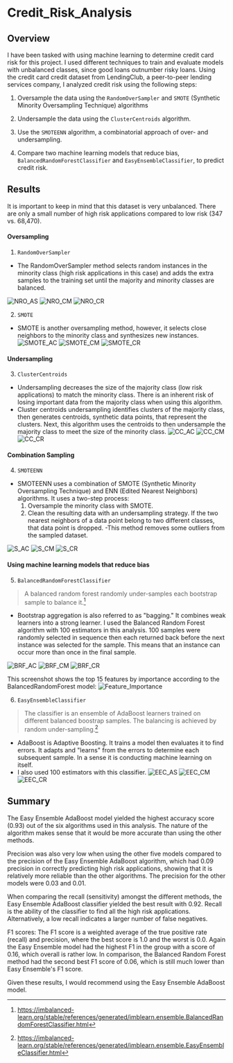 # Credit_Risk_Analysis

## Overview
I have been tasked with using machine learning to determine credit card risk for this project.
I used different techniques to train and evaluate models with unbalanced classes, since good loans outnumber risky loans.
Using the credit card credit dataset from LendingClub, a peer-to-peer lending services company, I analyzed credit risk using the following steps:

1. Oversample the data using the `RandomOverSampler` and `SMOTE` (Synthetic Minority Oversampling Technique) algorithms

2. Undersample the data using the `ClusterCentroids` algorithm.

3. Use the `SMOTEENN` algorithm, a combinatorial approach of over- and undersampling.

4. Compare two machine learning models that reduce bias, `BalancedRandomForestClassifier` and `EasyEnsembleClassifier`, to predict credit risk. 

## Results

It is important to keep in mind that this dataset is very unbalanced. There are only a small number of high risk applications compared to low risk (347 vs. 68,470).

#### Oversampling
1. `RandomOverSampler`
- The RandomOverSampler method selects random instances in the minority class (high risk applications in this case) and adds the extra samples to the training set until the majority and minority classes are balanced.

![NRO_AS](https://github.com/stephperillo/Credit_Risk_Analysis/blob/main/Resources/NRO_Accuracy_Score.png)
![NRO_CM](https://github.com/stephperillo/Credit_Risk_Analysis/blob/main/Resources/NRO_Confusion_Matrix.png)
![NRO_CR](https://github.com/stephperillo/Credit_Risk_Analysis/blob/main/Resources/NRO_CR.png)

2. `SMOTE`
- SMOTE is another oversampling method, however, it selects close neighbors to the minority class and synthesizes new instances.
![SMOTE_AC](https://github.com/stephperillo/Credit_Risk_Analysis/blob/main/Resources/SMOTE_AC.png)
![SMOTE_CM](https://github.com/stephperillo/Credit_Risk_Analysis/blob/main/Resources/SMOTE_CM.png)
![SMOTE_CR](https://github.com/stephperillo/Credit_Risk_Analysis/blob/main/Resources/SMOTE_CR.png)

#### Undersampling
3. `ClusterCentroids`
- Undersampling decreases the size of the majority class (low risk applications) to match the minority class. There is an inherent risk of losing important data from the majority class when using this algorithm. 
- Cluster centroids undersampling identifies clusters of the majority class, then generates centroids, synthetic data points, that represent the clusters. Next, this algorithm uses the centroids to then undersample the majority class to meet the size of the minority class.
![CC_AC](https://github.com/stephperillo/Credit_Risk_Analysis/blob/main/Resources/CC_AC.png)
![CC_CM](https://github.com/stephperillo/Credit_Risk_Analysis/blob/main/Resources/CC_CM.png)
![CC_CR](https://github.com/stephperillo/Credit_Risk_Analysis/blob/main/Resources/CC_CR.png)

#### Combination Sampling
4. `SMOTEENN`
- SMOTEENN uses a combination of SMOTE (Synthetic Minority Oversampling Technique) and ENN (Edited Nearest Neighbors) algorithms.
It uses a two-step process:
  1. Oversample the minority class with SMOTE.
  2. Clean the resulting data with an undersampling strategy. If the two nearest neighbors of a data point belong to two different classes, that data point is dropped. 
-This method removes some outliers from the sampled dataset.

![S_AC](https://github.com/stephperillo/Credit_Risk_Analysis/blob/main/Resources/S_AC.png)
![S_CM](https://github.com/stephperillo/Credit_Risk_Analysis/blob/main/Resources/S_CM.png)
![S_CR](https://github.com/stephperillo/Credit_Risk_Analysis/blob/main/Resources/S_CR.png)

#### Using machine learning models that reduce bias
5. `BalancedRandomForestClassifier` 
> A balanced random forest randomly under-samples each bootstrap sample to balance it.[^1]
- Bootstrap aggregation is also referred to as "bagging." It combines weak learners into a strong learner. I used the Balanced Random Forest algorithm with 100 estimators in this analysis. 100 samples were randomly selected in sequence then each returned back before the next instance was selected for the sample. This means that an instance can occur more than once in the final sample.

![BRF_AC](https://github.com/stephperillo/Credit_Risk_Analysis/blob/main/Resources/BRF_Accuracy_Score.png)
![BRF_CM](https://github.com/stephperillo/Credit_Risk_Analysis/blob/main/Resources/BRF_Confusion_Matrix.png)
![BRF_CR](https://github.com/stephperillo/Credit_Risk_Analysis/blob/main/Resources/BRF_CR.png)

This screenshot shows the top 15 features by importance according to the BalancedRandomForest model:
![Feature_Importance](https://github.com/stephperillo/Credit_Risk_Analysis/blob/main/Resources/Feature_Importance.png)

6. `EasyEnsembleClassifier`
>The classifier is an ensemble of AdaBoost learners trained on different balanced boostrap samples. The balancing is achieved by random under-sampling.[^2]
- AdaBoost is Adaptive Boosting. It trains a model then evaluates it to find errors. It adapts and "learns" from the errors to determine each subsequent sample. In a sense it is conducting machine learning on itself. 
- I also used 100 estimators with this classifier. 
![EEC_AS](https://github.com/stephperillo/Credit_Risk_Analysis/blob/main/Resources/EEC_AS.png)
![EEC_CM](https://github.com/stephperillo/Credit_Risk_Analysis/blob/main/Resources/EEC_Confusion_Matrix.png)
![EEC_CR](https://github.com/stephperillo/Credit_Risk_Analysis/blob/main/Resources/EEC_CR.png)


## Summary

The Easy Ensemble AdaBoost model yielded the highest accuracy score (0.93) out of the six algorithms used in this analysis. The nature of the algorithm makes sense that it would be more accurate than using the other methods. 

Precision was also very low when using the other five models compared to the precision of the Easy Ensemble AdaBoost algorithm, which had 0.09 precision in correctly predicting high risk applications, showing that it is relatively more reliable than the other algorithms. The precision for the other models were 0.03 and 0.01. 

When comparing the recall (sensitivity) amongst the different methods, the Easy Ensemble AdaBoost classifier yielded the best result with 0.92. Recall is the ability of the classifier to find all the high risk applications. Alternatively, a low recall indicates a larger number of false negatives.     

F1 scores: The F1 score is a weighted average of the true positive rate (recall) and precision, where the best score is 1.0 and the worst is 0.0. Again the Easy Ensemble model had the highest F1 in the group with a score of 0.16, which overall is rather low. In comparison, the Balanced Random Forest method had the second best F1 score of 0.06, which is still much lower than Easy Ensemble's F1 score. 

Given these results, I would recommend using the Easy Ensemble AdaBoost model. 

[^1]: https://imbalanced-learn.org/stable/references/generated/imblearn.ensemble.BalancedRandomForestClassifier.html 
[^2]: https://imbalanced-learn.org/stable/references/generated/imblearn.ensemble.EasyEnsembleClassifier.html
